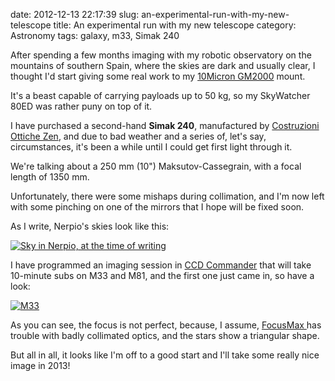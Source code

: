 date: 2012-12-13 22:17:39
slug: an-experimental-run-with-my-new-telescope
title: An experimental run with my new telescope
category: Astronomy
tags: galaxy, m33, Simak 240

After spending a few months imaging with my robotic observatory on the
mountains of southern Spain, where the skies are dark and usually clear, I
thought I'd start giving some real work to my [10Micron
GM2000](http://www.10micron.com/) mount.

It's a beast capable of carrying payloads up to 50 kg, so my SkyWatcher 80ED
was rather puny on top of it.

I have purchased a second-hand **Simak 240**, manufactured by [Costruzioni
Ottiche Zen](http://www.costruzioniottichezen.com/), and due to bad weather and
a series of, let's say, circumstances, it's been a while until I could get
first light through it.

We're talking about a 250 mm (10") Maksutov-Cassegrain, with a focal length of
1350 mm.

Unfortunately, there were some mishaps during collimation, and I'm now left
with some pinching on one of the mirrors that I hope will be fixed soon.

As I write, Nerpio's skies look like this:

[![][1]][1]

I have programmed an imaging session in [CCD
Commander](http://ccdcommander.com/) that will take 10-minute subs on M33 and
M81, and the first one just came in, so have a look:

[![][2]][2]

As you can see, the focus is not perfect, because, I assume, [FocusMax
](http://www.focusmax.org/)has trouble with badly collimated optics, and the
stars show a triangular shape.

But all in all, it looks like I'm off to a good start and I'll take some really
nice image in 2013!

[1]: |filename|/images/2012_nerpio_sky.jpg "Sky in Nerpio, at the time of writing"
[2]: |filename|/images/2012_uncollimated_m33.jpg "M33"
